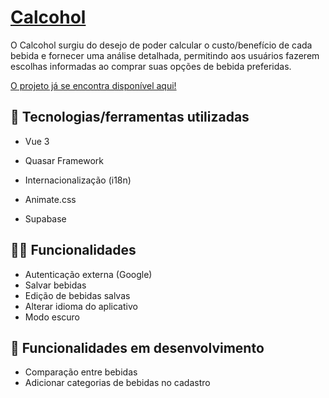 # <a href="https://calcohol.vercel.app" target="_blank"> Calcohol </a>

O Calcohol surgiu do desejo de poder calcular o custo/benefício de cada bebida e fornecer uma análise detalhada, permitindo aos usuários fazerem escolhas informadas ao comprar suas opções de bebida preferidas.

<a href="https://calcohol.vercel.app" target="_blank"> O projeto já se encontra disponível aqui! </a>
  
## 🔧 Tecnologias/ferramentas utilizadas

- Vue 3

- Quasar Framework

- Internacionalização (i18n)

- Animate.css

- Supabase


## 👨‍💻 Funcionalidades 
- Autenticação externa (Google)
- Salvar bebidas
- Edição de bebidas salvas
- Alterar idioma do aplicativo
- Modo escuro

## 🚧 Funcionalidades em desenvolvimento
- Comparação entre bebidas
- Adicionar categorias de bebidas no cadastro
